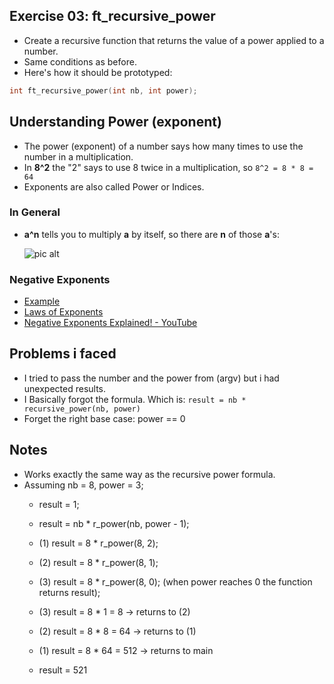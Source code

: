 ## Exercise 03: ft_recursive_power
- Create a recursive function that returns the value of a power applied to a number.
- Same conditions as before.
- Here's how it should be prototyped:
```C
int	ft_recursive_power(int nb, int power);
```

## Understanding Power (exponent)
- The power (exponent) of a number says how many times to use the number in a multiplication.
- In **8^2** the "2" says to use 8 twice in a multiplication, so `8^2 = 8 * 8 = 64`
- Exponents are also called Power or Indices.

### In General
- **a^n** tells you to multiply **a** by itself, so there are **n** of those **a**'s:

   ![pic alt](https://github.com/achrafelkhnissi/Computer-Science/blob/master/1337/imgs/exponent-definition.gif)

### Negative Exponents
- [Example](https://www.mathsisfun.com/exponent.html)
- [Laws of Exponents](https://www.mathsisfun.com/algebra/exponent-laws.html)
- [Negative Exponents Explained! - YouTube](https://www.youtube.com/watch?v=TKj8kEofbAw)

## Problems i faced
- I tried to pass the number and the power from (argv) but i had unexpected results.
- I Basically forgot the formula. Which is: `result = nb * recursive_power(nb, power)`
- Forget the right base case: power == 0

## Notes
- Works exactly the same way as the recursive power formula.
- Assuming nb = 8, power = 3;
	- result = 1;
	- result = nb * r_power(nb, power - 1);
	- (1) result = 8 * r_power(8, 2);
	- (2) result = 8 * r_power(8, 1);
	- (3) result = 8 * r_power(8, 0); (when power reaches 0 the function returns result);

	- (3) result = 8 * 1 = 8 -> returns to (2)
	- (2) result = 8 * 8 = 64 -> returns to (1)
	- (1) result = 8 * 64 = 512 -> returns to main
	- result = 521
